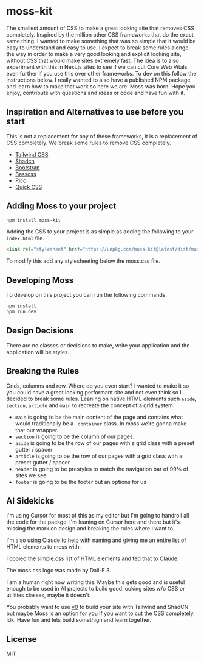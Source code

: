 # moss-kit

The smallest amount of CSS to make a great looking site that removes CSS completely. Inspired by the million other CSS frameworks that do the exact same thing. I wanted to make something that was so simple that it would be easy to understand and easy to use. I expect to break some rules alonge the way in order to make a very good looking and explicit looking site, without CSS that would make sites extremely fast. The idea is to also experiment with this in Next.js sites to see if we can cut Core Web Vitals even further if you use this over other frameworks. To dev on this follow the instructions below. I really wanted to also have a published NPM package and learn how to make that work so here we are. Moss was born. Hope you enjoy, contribute with questions and ideas or code and have fun with it.

## Inspiration and Alternatives to use before you start

This is not a replacement for any of these frameworks, it is a replacement of CSS completely. We break some rules to remove CSS completely.

- [Tailwind CSS](https://tailwindcss.com/)
- [Shadcn](https://ui.shadcn.com/)
- [Bootstrap](https://getbootstrap.com/)
- [Basscss](https://basscss.com/)
- [Pico](https://picocss.com/)
- [Quick CSS](https://quick.css/)

## Adding Moss to your project

```bash
npm install moss-kit
```

Adding the CSS to your project is as simple as adding the following to your `index.html` file.

```html
<link rel="stylesheet" href="https://unpkg.com/moss-kit@latest/dist/moss.css" />
```

To modify this add any stylesheeting below the moss.css file.

## Developing Moss

To develop on this project you can run the following commands.

```bash
npm install 
npm run dev
```

## Design Decisions

There are no classes or decisions to make, write your application and the application will be styles. 

## Breaking the Rules

Grids, columns and row. Where do you even start? I wanted to make it so you could have a great looking performant site and not even think so I decided to break some rules. Leaning on native HTML elements such `aside`, `section`, `article` and `main` to recreate the concept of a grid system. 

- `main` is going to be the main content of the page and contains what would traditionally be a `.container` class. In moss we're gonna make that our wrapper. 
- `section` is going to be the column of our pages. 
- `aside` is going to be the row of our pages with a grid class with a preset gutter / spacer
- `article` is going to be the row of our pages with a grid class with a preset gutter / spacer
- `header` is going to be prestyles to match the navigation bar of 99% of sites we see
- `footer` is going to be the footer but an options for us

## AI Sidekicks

I'm using Cursor for most of this as my editor but I'm going to handroll all the code for the packge. I'm leaning on Cursor here and there but it's missing the mark on design and breaking the rules where I want to. 

I'm also using Claude to help with naming and giving me an entire list of HTML elements to mess with. 

I copied the simple.css list of HTML elements and fed that to Claude. 

The moss.css logo was made by Dall-E 3. 

I am a human right now writing this. Maybe this gets good and is useful enough to be used in AI projects to build good looking sites w/o CSS or utilities classes, maybe it doesn't. 

You probably want to use [v0](https://v0.dev/) to build your site with Tailwind and ShadCN but maybe Moss is an option for you if you want to cut the CSS completely. Idk. Have fun and lets build somethign and learn together. 

## License

MIT
